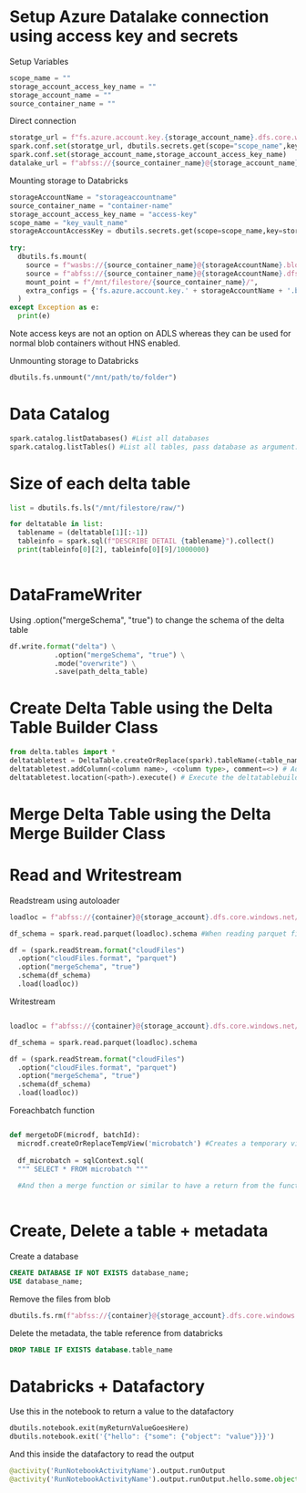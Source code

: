 # Setup Azure Datalake connection using access key and secrets
Setup Variables
```py
scope_name = ""
storage_account_access_key_name = ""
storage_account_name = ""
source_container_name = ""
```

Direct connection 
```py
storatge_url = f"fs.azure.account.key.{storage_account_name}.dfs.core.windows.net"
spark.conf.set(storatge_url, dbutils.secrets.get(scope="scope_name",key="storage_account_access_key_name"))
spark.conf.set(storage_account_name,storage_account_access_key_name)
datalake_url = f"abfss://{source_container_name}@{storage_account_name}.dfs.core.windows.net"
```


Mounting storage to Databricks 
```py
storageAccountName = "storageaccountname"
source_container_name = "container-name"
storage_account_access_key_name = "access-key"
scope_name = "key_vault_name"
storageAccountAccessKey = dbutils.secrets.get(scope=scope_name,key=storage_account_access_key_name)
 
try:
  dbutils.fs.mount(
    source = f"wasbs://{source_container_name}@{storageAccountName}.blob.core.windows.net", #Blob
    source = f"abfss://{source_container_name}@{storageAccountName}.dfs.core.windows.net/", #Datalake
    mount_point = f"/mnt/filestore/{source_container_name}/",
    extra_configs = {'fs.azure.account.key.' + storageAccountName + '.blob.core.windows.net': storageAccountAccessKey}
  )
except Exception as e:
  print(e)

```
Note access keys are not an option on ADLS whereas they can be used for normal blob containers without HNS enabled.

Unmounting storage to Databricks
```py
dbutils.fs.unmount("/mnt/path/to/folder")
```

# Data Catalog
```py
spark.catalog.listDatabases() #List all databases
spark.catalog.listTables() #List all tables, pass database as argument.
```

# Size of each delta table
```py
list = dbutils.fs.ls("/mnt/filestore/raw/")

for deltatable in list:
  tablename = (deltatable[1][:-1])
  tableinfo = spark.sql(f"DESCRIBE DETAIL {tablename}").collect()
  print(tableinfo[0][2], tableinfo[0][9]/1000000)
 
 ```

# DataFrameWriter
Using .option("mergeSchema", "true") to change the schema of the delta table
```py
df.write.format("delta") \
           .option("mergeSchema", "true") \
           .mode("overwrite") \
           .save(path_delta_table)
```

# Create Delta Table using the Delta Table Builder Class
```py
from delta.tables import *
deltatabletest = DeltaTable.createOrReplace(spark).tableName(<table_name>) #Creates an object of the  DeltaTableBuilder class
deltatabletest.addColumn(<column name>, <column type>, comment=<>) # Add columns to the deltatablebuilder object 
deltatabletest.location(<path>).execute() # Execute the deltatablebuilder object and stores the table in path
```

# Merge Delta Table using the Delta Merge Builder Class


# Read and Writestream
Readstream using autoloader 
```py
loadloc = f"abfss://{container}@{storage_account}.dfs.core.windows.net/{endpoint}"

df_schema = spark.read.parquet(loadloc).schema #When reading parquet files

df = (spark.readStream.format("cloudFiles")
  .option("cloudFiles.format", "parquet")
  .option("mergeSchema", "true")
  .schema(df_schema)
  .load(loadloc))
```

Writestream
```py

loadloc = f"abfss://{container}@{storage_account}.dfs.core.windows.net/{endpoint}"

df_schema = spark.read.parquet(loadloc).schema

df = (spark.readStream.format("cloudFiles")
  .option("cloudFiles.format", "parquet")
  .option("mergeSchema", "true")
  .schema(df_schema)
  .load(loadloc))

```

Foreachbatch function
```py

def mergetoDF(microdf, batchId):
  microdf.createOrReplaceTempView('microbatch') #Creates a temporary view of the dataframe microbatch
  
  df_microbatch = sqlContext.sql(
  """ SELECT * FROM microbatch """
  
  #And then a merge function or similar to have a return from the function
  
```

# Create, Delete a table + metadata
Create a database
```sql
CREATE DATABASE IF NOT EXISTS database_name;
USE database_name;
```

Remove the files from blob
```py
dbutils.fs.rm(f"abfss://{container}@{storage_account}.dfs.core.windows.net/{endpoint}", True) #Deleteing recursive 
```
Delete the metadata, the table reference from databricks
```sql
DROP TABLE IF EXISTS database.table_name
```


# Databricks + Datafactory
Use this in the notebook to return a value to the datafactory
```py
dbutils.notebook.exit(myReturnValueGoesHere)
dbutils.notebook.exit('{"hello": {"some": {"object": "value"}}}')
```
And this inside the datafactory to read the output
```py
@activity('RunNotebookActivityName').output.runOutput
@activity('RunNotebookActivityName').output.runOutput.hello.some.object
```
